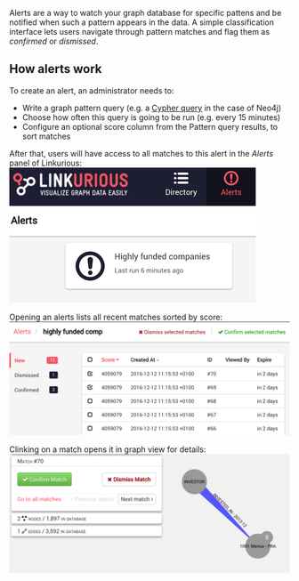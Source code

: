 
Alerts are a way to watch your graph database for specific pattens and be notified
when such a pattern appears in the data. 
A simple classification interface lets users navigate through pattern matches and flag
them as *confirmed* or *dismissed*.

## How alerts work

To create an alert, an administrator needs to:
- Write a graph pattern query (e.g. a [Cypher query](https://neo4j.com/developer/cypher-query-language/) in the case of Neo4j)
- Choose how often this query is going to be run (e.g. every 15 minutes)
- Configure an optional score column from the Pattern query results, to sort matches

After that, users will have access to all matches to this alert in the *Alerts* panel of Linkurious:
![](user-alert-list.png)

Opening an alerts lists all recent matches sorted by score:
![](user-alert-matches.png)

Clinking on a match opens it in graph view for details:
![](user-match-details.png)
